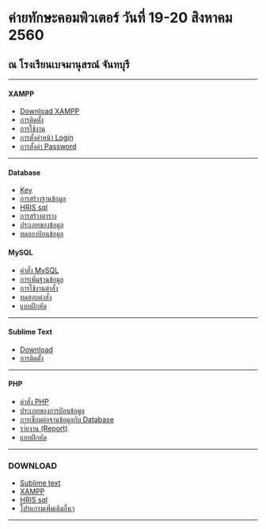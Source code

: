 # ค่ายทักษะคอมพิวเตอร์ วันที่ 19-20 สิงหาคม 2560 
## ณ โรงเรียนเบจมานุสรณ์ จันทบุรี

---
#### XAMPP
* [Download XAMPP](http://www.chanthaburi.buu.ac.th/~worawit/Download/xampp-win32-1.8.3-3-VC11-installer.exe)
* [การติดตั้ง](https://phpmysql2017.gitbooks.io/phpmysql/content/xampp/how-to-install-xampp.html)
* [การใช้งาน](https://phpmysql2017.gitbooks.io/phpmysql/content/xampp/how-to-use-xampp.html)
* [การตั้งค่าหน้า Login](https://phpmysql2017.gitbooks.io/phpmysql/content/xampp/how-to-set-user-login.html)
* [การตั้งค่า Password](https://phpmysql2017.gitbooks.io/phpmysql/content/xampp/how-to-set-password-login.html)

---

#### Database
* [Key](https://phpmysql2017.gitbooks.io/phpmysql/content/database/key.html)
* [การสร้างฐานข้อมูล](https://phpmysql2017.gitbooks.io/phpmysql/content/database/create-database.html)
 * [HRIS sql](http://www.chanthaburi.buu.ac.th/~worawit/Download/data-HRIS.sql)
* [การสร้างตาราง](https://phpmysql2017.gitbooks.io/phpmysql/content/database/create-table.html)
* [ประเภทของข้อมูล](https://phpmysql2017.gitbooks.io/phpmysql/content/database/data-type.html)
* [ทดลองป้อนข้อมูล](https://phpmysql2017.gitbooks.io/phpmysql/content/database/test-insert-data.html)


#### MySQL
* [คำสั่ง MySQL](https://phpmysql2017.gitbooks.io/phpmysql/content/mysql/sql-console.html)
* [การเพิ่มฐานข้อมูล](https://phpmysql2017.gitbooks.io/phpmysql/content/mysql/insert-database.html)
* [การใช้งานตำสั่ง]()
* [ทดสอบคำสั่ง]()
* [แบบฝึกหัด]()

---
#### Sublime Text
* [Download]()
* [การติดตั้ง]()

---
#### PHP
* [คำสั่ง PHP]()
* [ประเภทของการป้อนข้อมูล]()
* [การเชื่อมต่อฐานข้อมูลกับ Database]()
* [รา่ยงาน (Report)]()
* [แบบฝึกหัด]()


---

### DOWNLOAD
* [Sublime text](http://www.chanthaburi.buu.ac.th/~worawit/Download/Sublime%20Text%20Build%203083%20Setup.exe)
* [XAMPP](http://www.chanthaburi.buu.ac.th/~worawit/Download/xampp-win32-1.8.3-3-VC11-installer.exe)
* [HRIS sql](http://www.chanthaburi.buu.ac.th/~worawit/Download/data-HRIS.sql)
* [โปรแกรมเพิ่มเติมอื่นๆ](http://www.chanthaburi.buu.ac.th/~worawit/download.php)

---
